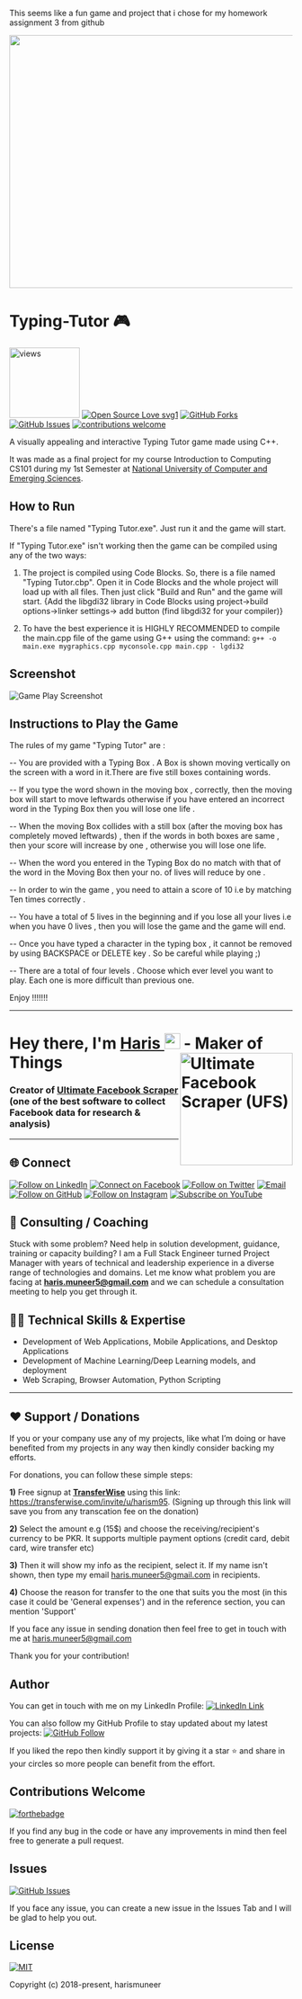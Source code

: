 This seems like a fun game and project that i chose for my homework assignment 3 from github
<p align=center>
 <img src="../master/gameplay.gif" width=700 height = 450/>
</p>

# Typing-Tutor  🎮 


<a href="https://github.com/harismuneer"><img alt="views" title="Github views" src="https://komarev.com/ghpvc/?username=harismuneer&style=flat-square" width="125"/></a>
[![Open Source Love svg1](https://badges.frapsoft.com/os/v1/open-source.svg?v=103)](#)
[![GitHub Forks](https://img.shields.io/github/forks/harismuneer/Typing-Tutor.svg?style=social&label=Fork&maxAge=2592000)](https://www.github.com/harismuneer/Typing-Tutor/fork)
[![GitHub Issues](https://img.shields.io/github/issues/harismuneer/Typing-Tutor.svg?style=flat&label=Issues&maxAge=2592000)](https://www.github.com/harismuneer/Typing-Tutor/issues)
[![contributions welcome](https://img.shields.io/badge/contributions-welcome-brightgreen.svg?style=flat&label=Contributions&colorA=red&colorB=black	)](#)





A visually appealing and interactive Typing Tutor game made using C++. 

It was made as a final project for my course Introduction to Computing CS101 during my 1st Semester at [National University of Computer and Emerging Sciences](http://nu.edu.pk/).

## How to Run

There's a file named "Typing Tutor.exe". Just run it and the game will start.

If "Typing Tutor.exe" isn't working then the game can be compiled using any of the two ways:

1) The project is compiled using Code Blocks. So, there is a file named "Typing Tutor.cbp". Open it in Code Blocks and the whole project will load up with all files. Then just click "Build and Run" and the game will start. {Add the libgdi32 library in Code Blocks using project->build options->linker settings-> add button (find libgdi32 for your compiler)} 

2) To have the best experience it is HIGHLY RECOMMENDED to compile the main.cpp file of the game using G++
using the command:
 ```g++ -o main.exe mygraphics.cpp myconsole.cpp main.cpp - lgdi32```

## Screenshot
![Game Play Screenshot](../master/interface.png)

Instructions to Play the Game                      
-----------------------------
The rules of my game "Typing Tutor" are :

--  You are provided with a Typing Box . A Box is shown moving vertically on the screen with a
    word in it.There are five still boxes containing words.
 
--  If you type the word shown in the moving box , correctly, then the moving box will
    start to move leftwards otherwise if you have entered an incorrect word in the Typing
    Box then you will lose one life .
 
--  When the moving Box collides with a still box (after the moving box has completely
    moved leftwards) , then if the words in both boxes are same , then your score
    will increase by one , otherwise you will lose one life. 

--  When the word you entered in the Typing Box do no match with that of the word in the Moving Box
    then your no. of lives will reduce by one .    

--  In order to win the game , you need to attain a score of 10 i.e by matching
    Ten times correctly .

--  You have a total of 5 lives in the beginning and if you lose all your lives i.e when you have
    0 lives , then you will lose the game and the game will end.

--  Once you have typed a character in the typing box , it cannot be removed by using
    BACKSPACE or DELETE key . So be careful while playing ;)

--  There are a total of four levels . Choose which ever level you want to play. Each one is more difficult than previous one.

Enjoy !!!!!!!


<hr>

<h1 align="left">Hey there, I'm <a href="https://www.linkedin.com/in/harismuneer/">Haris </a><img src="https://media.giphy.com/media/hvRJCLFzcasrR4ia7z/giphy.gif" width="28"> 
 <a href="https://github.com/harismuneer/Ultimate-Facebook-Scraper"><img align="right" src="https://user-images.githubusercontent.com/30947706/79588950-17515780-80ee-11ea-8f66-e26da49fa052.png" alt="Ultimate Facebook Scraper (UFS)" width="200"/></a> - Maker of Things</h1> 


### Creator of <a href="https://github.com/harismuneer/Ultimate-Facebook-Scraper">Ultimate Facebook Scraper</a> (one of the best software to collect Facebook data for research & analysis) 

<hr>

<h2 align="left">🌐 Connect</h2>
<p align="left">
  <a href="https://www.linkedin.com/in/harismuneer/"><img title="Follow on LinkedIn" src="https://img.shields.io/badge/LinkedIn-0077B5?style=for-the-badge&logo=linkedin&logoColor=white"/></a>
  <a href="https://www.facebook.com/harism99"><img title="Connect on Facebook" src="https://img.shields.io/badge/Facebook-1877F2?style=for-the-badge&logo=facebook&logoColor=white"/></a>
  <a href="https://twitter.com/harismuneer99"><img title="Follow on Twitter" src="https://img.shields.io/badge/Twitter-1DA1F2?style=for-the-badge&logo=twitter&logoColor=white"/></a>
  <a href="mailto:haris.muneer5@gmail.com"><img title="Email" src="https://img.shields.io/badge/Gmail-D14836?style=for-the-badge&logo=gmail&logoColor=white"/></a>
  <a href="https://github.com/harismuneer"><img title="Follow on GitHub" src="https://img.shields.io/badge/GitHub-100000?style=for-the-badge&logo=github&logoColor=white"/></a>
  <a href="https://www.instagram.com/harismuneer99"><img title="Follow on Instagram" src="https://img.shields.io/badge/Instagram-E4405F?style=for-the-badge&logo=instagram&logoColor=white"/></a>
  <a href="https://www.youtube.com/channel/UCZ-uBd7g0E2Bp-0tXtSlSjw?sub_confirmation=1"><img title="Subscribe on YouTube" src="https://img.shields.io/badge/YouTube-FF0000?style=for-the-badge&logo=youtube&logoColor=white"/></a>
</p>


## 🤝 Consulting / Coaching
Stuck with some problem? Need help in solution development, guidance, training or capacity building? I am a Full Stack Engineer turned Project Manager with years of technical and leadership experience in a diverse range of technologies and domains. Let me know what problem you are facing at <b>haris.muneer5@gmail.com</b> and we can schedule a consultation meeting to help you get through it.

## 👨‍💻 Technical Skills & Expertise

- Development of Web Applications, Mobile Applications, and Desktop Applications
- Development of Machine Learning/Deep Learning models, and deployment 
- Web Scraping, Browser Automation, Python Scripting
<hr>


## ❤️ Support / Donations
If you or your company use any of my projects, like what I’m doing or have benefited from my projects in any way then kindly consider backing my efforts.

For donations, you can follow these simple steps:

<b>1)</b> Free signup at <b>[TransferWise](https://transferwise.com/invite/u/harism95)</b> using this link: https://transferwise.com/invite/u/harism95</li>. (Signing up through this link will save you from any transcation fee on the donation)

<b>2)</b> Select the amount e.g (15$) and choose the receiving/recipient's currency to be PKR. It supports multiple payment options (credit card, debit card, wire transfer etc)

<b>3)</b> Then it will show my info as the recipient, select it. If my name isn't shown, then type my email haris.muneer5@gmail.com in recipients.

<b>4)</b> Choose the reason for transfer to the one that suits you the most (in this case it could be 'General expenses') and in the reference section, you can mention 'Support'
 
If you face any issue in sending donation then feel free to get in touch with me at haris.muneer5@gmail.com 

Thank you for your contribution!



## Author
You can get in touch with me on my LinkedIn Profile: [![LinkedIn Link](https://img.shields.io/badge/Connect-harismuneer-blue.svg?logo=linkedin&longCache=true&style=social&label=Follow)](https://www.linkedin.com/in/harismuneer)

You can also follow my GitHub Profile to stay updated about my latest projects: [![GitHub Follow](https://img.shields.io/badge/Connect-harismuneer-blue.svg?logo=Github&longCache=true&style=social&label=Follow)](https://github.com/harismuneer)

If you liked the repo then kindly support it by giving it a star ⭐ and share in your circles so more people can benefit from the effort.


## Contributions Welcome
[![forthebadge](https://forthebadge.com/images/badges/built-with-love.svg)](#)

If you find any bug in the code or have any improvements in mind then feel free to generate a pull request.

## Issues
[![GitHub Issues](https://img.shields.io/github/issues/harismuneer/Typing-Tutor.svg?style=flat&label=Issues&maxAge=2592000)](https://www.github.com/harismuneer/Typing-Tutor/issues)

If you face any issue, you can create a new issue in the Issues Tab and I will be glad to help you out.

## License
[![MIT](https://img.shields.io/cocoapods/l/AFNetworking.svg?style=style&label=License&maxAge=2592000)](../master/LICENSE)

Copyright (c) 2018-present, harismuneer                                                        
